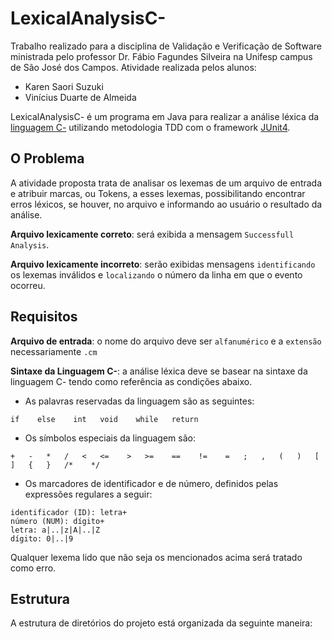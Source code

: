 # LexicalAnalysisC-

Trabalho realizado para a disciplina de Validação e Verificação de Software ministrada pelo professor Dr. Fábio Fagundes Silveira na Unifesp campus de São José dos Campos. Atividade realizada pelos alunos:

  - Karen Saori Suzuki
  - Vinícius Duarte de Almeida

LexicalAnalysisC- é um programa em Java para realizar a análise léxica da [linguagem C-](http://www.cs.dartmouth.edu/~cs57/Project/C-%20Spec.pdf) utilizando metodologia TDD com o framework [JUnit4](http://junit.org/).

## O Problema

A atividade proposta trata de analisar os lexemas de um arquivo de entrada e atribuir marcas, ou Tokens, a esses lexemas, possibilitando encontrar erros léxicos, se houver, no arquivo e informando ao usuário o resultado da análise.

**Arquivo lexicamente correto**: será exibida a mensagem `Successfull Analysis`.

**Arquivo lexicamente incorreto**: serão exibidas mensagens `identificando` os lexemas inválidos
e `localizando` o número da linha em que o evento ocorreu.

## Requisitos

**Arquivo de entrada**: o nome do arquivo deve ser `alfanumérico` e a `extensão` necessariamente `.cm`

**Sintaxe da Linguagem C-**: a análise léxica deve se basear na sintaxe da linguagem C- tendo como 
referência as condições abaixo.

  - As palavras reservadas da linguagem são as seguintes:
```
if    else    int   void    while   return
```
  - Os símbolos especiais da linguagem são:
```
+   -   *   /   <   <=    >   >=    ==    !=    =   ;   ,   (   )   [   ]   {   }   /*    */
```
  - Os marcadores de identificador e de número, definidos pelas expressões regulares a seguir:
```
identificador (ID): letra+
número (NUM): dígito+
letra: a|..|z|A|..|Z
dígito: 0|..|9
```
Qualquer lexema lido que não seja os mencionados acima será tratado como erro.

## Estrutura

A estrutura de diretórios do projeto está organizada da seguinte maneira:


 
